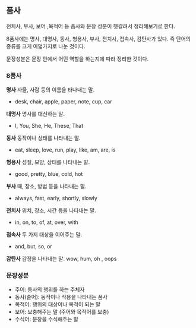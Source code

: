 ## 품사
전치사, 부사, 보어 ,목적어 등 품사와 문장 성분이 헷갈려서 정리해보기로 한다.

8품사에는 명사, 대명사, 동사, 형용사, 부사, 전치사, 접속사, 감탄사가 있다. 즉 단어의 종류를 크게 여덟가지로 나눈 것이다.

문장성분은 문장 안에서 어떤 역할을 하는지에 따라 정리한 것이다.

### 8품사
**명사**
사물, 사람 등의 이름을 타나내는 말.
- desk, chair, apple, paper, note, cup, car

**대명사**
명사를 대신하는 말.
- I, You, She, He, These, That

**동사**
동작이나 상태를 나타내는 말.
- eat, sleep, love, run, play, like, am, are, is
 
**형용사**
성질, 모양, 상태를 나타내는 말.
- good, pretty, blue, cold, hot

**부사**
때, 장소, 방법 등을 나타내는 말.
- always, fast, early, shortly, slowly

**전치사**
위치, 장소, 시간 등을 나타내는 말.
- in, on, to, of, at, over, with

**접속사**
두 가지 대상을 이어주는 말.
- and, but, so, or

**감탄사**
감정을 나타내는 말.
wow, hum, oh , oops

### 문장성분

- 주어: 동사의 행위를 하는 주체자
- 동사(술어): 동작이나 작용을 나타내는 품사
- 목적어: 행위의 대상이나 목적이 되는 말
- 보어: 보충해주는 말 (주어와 목적어를 보충)
- 수식어: 문장을 수식해주는 말